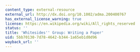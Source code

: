 ```yaml
---
content_type: external-resource
external_url: http://dx.doi.org/10.1002/adma.200400767
has_external_license_warning: true
license: https://en.wikipedia.org/wiki/All_rights_reserved
status: ''
title: 'Whitesides'' Group: Writing a Paper'
uid: 5bb70130-7d78-4642-b344-1a65eb1d0d96
wayback_url: ''
---
```

